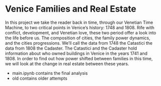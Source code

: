 # Venice Families and Real Estate

In this project we take the reader back in time, through our Venetian Time Machine, to two critical points in Venice’s history: 1748 and 1808. Rife with conflict, development, and Venetian love, these two period offer a look into the life before us. The composition of cities, the family power dynamics, and the cities progressions. We’ll call the data from 1748 the Catastici the data from 1808 the Cadaster. The Catastici and the Cadaster hold information about who owned buildings in Venice in the years 1741 and 1808. In order to find out how power shifted between families in this time, we will look at the change in real estate between these years.

- main.ipynb contains the final analysis
- old contains older attempts

